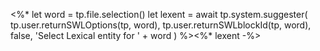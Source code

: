 <%*
let word = tp.file.selection()
let lexent = await tp.system.suggester( tp.user.returnSWLOptions(tp, word),
tp.user.returnSWLblockId(tp, word), false, 
'Select Lexical entity for ' + word
)
%><%* lexent -%>